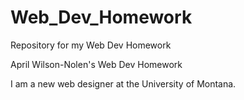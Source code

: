 # Web_Dev_Homework
Repository for my Web Dev Homework

April Wilson-Nolen's Web Dev Homework

I am a new web designer at the University of Montana. 
